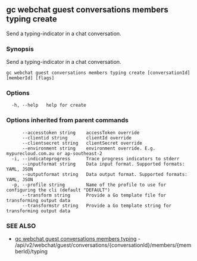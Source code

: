 ## gc webchat guest conversations members typing create

Send a typing-indicator in a chat conversation.

### Synopsis

Send a typing-indicator in a chat conversation.

```
gc webchat guest conversations members typing create [conversationId] [memberId] [flags]
```

### Options

```
  -h, --help   help for create
```

### Options inherited from parent commands

```
      --accesstoken string    accessToken override
      --clientid string       clientId override
      --clientsecret string   clientSecret override
      --environment string    environment override. E.g. mypurecloud.com.au or ap-southeast-2
  -i, --indicateprogress      Trace progress indicators to stderr
      --inputformat string    Data input format. Supported formats: YAML, JSON
      --outputformat string   Data output format. Supported formats: YAML, JSON
  -p, --profile string        Name of the profile to use for configuring the cli (default "DEFAULT")
      --transform string      Provide a Go template file for transforming output data
      --transformstr string   Provide a Go template string for transforming output data
```

### SEE ALSO

* [gc webchat guest conversations members typing](gc_webchat_guest_conversations_members_typing.html)	 - /api/v2/webchat/guest/conversations/{conversationId}/members/{memberId}/typing


